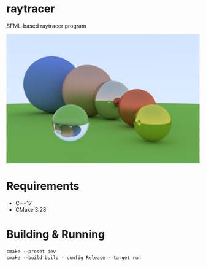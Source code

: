 # raytracer

SFML-based raytracer program

![raytracer](docs/raytracer.png)

# Requirements
 * C++17
 * CMake 3.28

# Building & Running

```
cmake --preset dev
cmake --build build --config Release --target run
```
